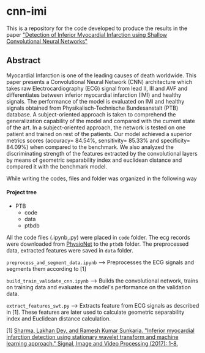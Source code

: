 # cnn-imi
This is a repository for the code developed to produce the results in the paper ["Detection of Inferior Myocardial Infarction using Shallow Convolutional Neural Networks"](https://arxiv.org/abs/1710.01115v2)


## Abstract
Myocardial Infarction is one of the leading causes of death worldwide. This paper presents a Convolutional Neural Network (CNN) architecture which takes raw Electrocardiography (ECG) signal from lead II, III and AVF and differentiates between inferior myocardial infarction (IMI) and healthy signals. The performance of the model is evaluated on IMI and healthy signals obtained from Physikalisch-Technische Bundesanstalt (PTB) database. A subject-oriented approach is taken to comprehend the generalization capability of the model and compared with the current state of the art. In a subject-oriented approach, the network is tested on one patient and trained on rest of the patients. Our model achieved a superior metrics scores (accuracy= 84.54%, sensitivity= 85.33% and specificity= 84.09%) when compared to the benchmark. We also analyzed the discriminating strength of the features extracted by the convolutional layers by means of geometric separability index and euclidean distance and compared it with the benchmark model.

While writing the codes, files and folder was organized in the following way
     
#### Project tree
 * PTB
   * code
   * data
   * ptbdb
        
All the code files (.ipynb,.py) were placed in `code` folder. The ecg records were downloaded from [PhysioNet](https://www.physionet.org/physiobank/database/ptbdb/) to the `ptbdb` folder. The preprocessed data, extracted features were saved in `data` folder.

`preprocess_and_segment_data.ipynb` --> Preprocesses the ECG signals and segments them according to [1]

`build_train_validate_cnn.ipynb` --> Builds the convolutional network, trains on training data and evaluates the model's performance on the validation data.

`extract_features_swt.py` --> Extracts feature from ECG signals as described in [1]. These features are later used to calculate geometric separability index and Euclidean distance calculation.

[1] [Sharma, Lakhan Dev, and Ramesh Kumar Sunkaria. "Inferior myocardial infarction detection using stationary wavelet transform and machine learning approach." Signal, Image and Video Processing (2017): 1-8.](https://link.springer.com/article/10.1007/s11760-017-1146-z)
